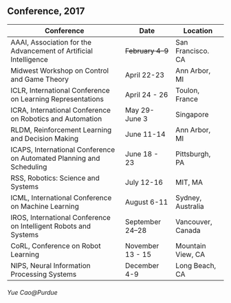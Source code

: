 ## Conference, 2017

| Conference        | Date           | Location  |
| ------------- |---------------| -----|
| AAAI, Association for the Advancement of Artificial Intelligence  | <del>February 4–9<del> | San Francisco. CA |
| Midwest Workshop on Control and Game Theory        |   April 22-23           |      Ann Arbor, MI             |
| ICLR, International Conference on Learning Representations         |  April 24 - 26       |   Toulon, France    |
| ICRA, International Conference on Robotics and Automation      | May 29-June 3   | Singapore |
|  RLDM, Reinforcement Learning and Decision Making   |   June 11-14   |  Ann Arbor, MI      |
| ICAPS,  International Conference on Automated Planning and Scheduling |    June 18 - 23   |  Pittsburgh, PA  |
| RSS, Robotics: Science and Systems | July 12-16      |    MIT, MA |
| ICML,  International Conference on Machine Learning       | August 6-11        |   Sydney, Australia      |
| IROS, International Conference on Intelligent Robots and Systems |   September 24–28    |Vancouver, Canada    |
| CoRL, Conference on Robot Learning |November 13 - 15 | Mountain View, CA|
| NIPS, Neural Information Processing Systems        |December 4-9|  Long Beach, CA |








###### Yue Cao@Purdue
